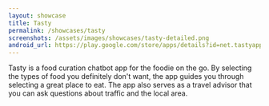 ```yaml
---
layout: showcase
title: Tasty
permalink: /showcases/tasty
screenshots: /assets/images/showcases/tasty-detailed.png
android_url: https://play.google.com/store/apps/details?id=net.tastyapp.tasty&hl=en
---
```

Tasty is a food curation chatbot app for the foodie on the go. By
selecting the types of food you definitely don't want, the app guides
you through selecting a great place to eat. The app also serves as a
travel advisor that you can ask questions about traffic and the local
area.
